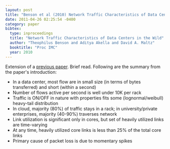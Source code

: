 ```yaml
---
layout: post
title: "Benson et al (2010) Network Traffic Characteristics of Data Centers in the Wild (IMC)"
date: 2011-04-26 02:25:54 -0400
category: paper
bibtex:
  type: inproceedings
  title: "Network Traffic Characteristics of Data Centers in the Wild"
  author: "Theophilus Benson and Aditya Akella and David A. Maltz"
  booktitle: "Proc IMC"
  year: 2010
---
```

Extension of a [previous paper](/2011-04-16-baaz09-dctraffic). Brief read.
Following are the summary from the paper's introduction:

  - In a data center, most flow are in small size (in terms of bytes transferred) and short (within a second)
  - Number of flows active per second is well under 10K per rack
  - Traffic is ON/OFF in nature with properties fits some (lognormal/weibull) heavy-tail distribution
  - In cloud, majority (80%) of traffic stays in a rack; in university/private enterprises, majority (40-90%)
    traverses network
  - Link utilization is significant only in cores, but set of heavily utilized links are time-varying
  - At any time, heavily utilized core links is less than 25% of the total core links
  - Primary cause of packet loss is due to momentary spikes

